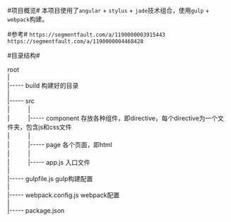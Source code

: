 #项目概览#
本项目使用了`angular` + `stylus` + `jade`技术组合，使用`gulp` + `webpack`构建。


#参考#
`https://segmentfault.com/a/1190000003915443`  
`https://segmentfault.com/a/1190000004468428`


#目录结构#


root  
  |  
  |----- build 构建好的目录  
  |  
  |----- src  
  |　　　|  
  |　　　|----- component 存放各种组件，即directive，每个directive为一个文件夹，包含js和css文件  
  |　　　|  
  |　　　|----- page 各个页面，即html  
  |　　　|  
  |　　　|----- app.js 入口文件  
  |  
  |----- gulpfile.js gulp构建配置  
  |  
  |----- webpack.config.js webpack配置  
  |  
  |----- package.json  
